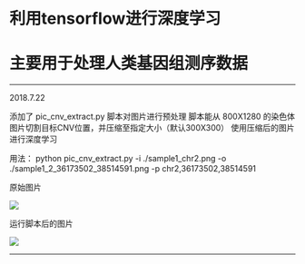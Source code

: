 
# 利用tensorflow进行深度学习
# 主要用于处理人类基因组测序数据

---------------------------------------------------------------------------------------------------------
2018.7.22

添加了 pic\_cnv\_extract.py
脚本对图片进行预处理
脚本能从 800X1280 的染色体图片切割目标CNV位置，并压缩至指定大小（默认300X300）
使用压缩后的图片进行深度学习

用法：
python pic\_cnv\_extract.py -i ./sample1\_chr2.png -o ./sample1\_2\_36173502\_38514591.png -p chr2,36173502,38514591

原始图片

![](https://i.imgur.com/UvuE0LF.png)

运行脚本后的图片

![](https://i.imgur.com/WX5dJOM.png)

---------------------------------------------------------------------------------------------------------

